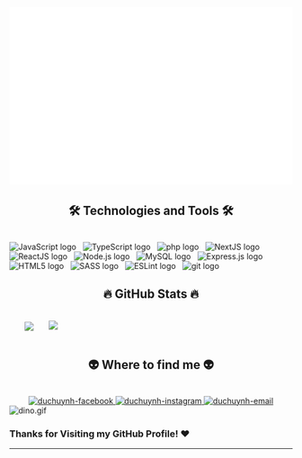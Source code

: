 <!-- huynhnguyen1906 -->
<a href="#" target="_blank">
  <img src="svg/huynhnguyen1906.svg" width="1200" alt="huynhnguyen1906-official" />
</a>

<h2 align="center">🛠 Technologies and Tools 🛠</h2>
<br>
<!-- https://simpleicons.org/ -->
<span><img src="https://img.shields.io/badge/JavaScript-282C34?logo=javascript&logoColor=F7DF1E" alt="JavaScript logo" title="JavaScript" height="25" /></span>
&nbsp;
<span><img src="https://img.shields.io/badge/TypeScript-282C34?logo=typescript&logoColor=3178C6" alt="TypeScript logo" title="TypeScript" height="25" /></span>
&nbsp;
<span><img src="https://img.shields.io/badge/PHP-282C34?logo=php&logoColor=F05032" alt="php logo" title="php" height="25" /></span>
&nbsp;
<span><img src="https://img.shields.io/badge/NextJS-282C34?logo=next.js&logoColor=61DAFB" alt="NextJS logo" title="NextJS" height="25" /></span>
&nbsp;
<span><img src="https://img.shields.io/badge/ReactJS-282C34?logo=react&logoColor=61DAFB" alt="ReactJS logo" title="ReactJS" height="25" /></span>
&nbsp;
<span><img src="https://img.shields.io/badge/Node.js-282C34?logo=node.js&logoColor=00F200" alt="Node.js logo" title="Node.js" height="25" /></span>
&nbsp;
<span><img src="https://img.shields.io/badge/MySQL-282C34?logo=mysql&logoColor=white" alt="MySQL logo" title="MySQL" height="25" /></span>
&nbsp;
<span><img src="https://img.shields.io/badge/Express-282C34?logo=express&logoColor=FFFFFF" alt="Express.js logo" title="Express.js" height="25" /></span>
&nbsp;
<span><img src="https://img.shields.io/badge/HTML5-282C34?logo=html5&logoColor=E34F26" alt="HTML5 logo" title="HTML5" height="25" /></span>
&nbsp;
<span><img src="https://img.shields.io/badge/Sass-282C34?logo=sass&logoColor=CC6699" alt="SASS logo" title="SASS" height="25" /></span>
&nbsp;
<span><img src="https://img.shields.io/badge/ESLint-282C34?logo=eslint&logoColor=4B32C3" alt="ESLint logo" title="ESLint" height="25" /></span>
&nbsp;
<span><img src="https://img.shields.io/badge/git-282C34?logo=git&logoColor=F05032" alt="git logo" title="git" height="25" /></span>
&nbsp;

<br>
<h2 align="center">🔥 GitHub Stats 🔥</h2>
<!-- https://github.com/anuraghazra/github-readme-stats -->
<br>
<div align=center>
  <a href="#" title="huynhnguyen1906">
    <img width="315" align="center" src="https://github-readme-stats.vercel.app/api/top-langs/?username=huynhnguyen1906&hide=c%23,powershell,Mathematica,Ruby,Objective-C,Objective-C%2b%2b,Cuda&title_color=61dafb&text_color=ffffff&icon_color=61dafb&bg_color=20232a&langs_count=8&layout=compact&border_color=61dafb&hide_border=true" />
  </a>
  <a href="#" title="huynhnguyen1906">
    <img align="right" width="434" src="https://github-readme-stats.vercel.app/api?username=huynhnguyen1906&show_icons=true&theme=react&border_color=61dafb&hide_border=true" />
  </a>
</div>

<br>
<h2 align="center">👽 Where to find me 👽</h2>
<br>
<!-- https://icons8.com -->
<div align="center">
  <a href="https://www.facebook.com/Huynh.me123/" target="blank">
    <img src="https://img.icons8.com/bubbles/100/000000/facebook-new.png" alt="duchuynh-facebook" />
  </a>
  <a href="https://www.instagram.com/n.d_.huynh/" target="blank">
    <img src="https://img.icons8.com/bubbles/100/000000/instagram.png" alt="duchuynh-instagram" />
  </a>
  <a href="mailto:duchuynhnguyen1906@gmail.com" target="top">
    <img src="https://img.icons8.com/bubbles/100/000000/apple-mail.png" alt="duchuynh-email" />
  </a>
</div>

<img data-target="animated-image.replacedImage" alt="dino.gif" src="https://github.com/saadeghi/saadeghi/raw/master/dino.gif" style="display: block; opacity: 1;">

<!-- <img data-target="animated-image.replacedImage" alt="snake.gif" src="https://github.com/VishwaGauravIn/VishwaGauravIn/blob/output/github-contribution-grid-snake.svg" style="display: block; opacity: 1;">  -->

### Thanks for Visiting my GitHub Profile! ❤️

---
